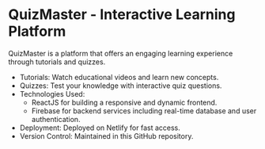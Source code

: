 # QuizMaster - Interactive Learning Platform
QuizMaster is a platform that offers an engaging learning experience through tutorials and quizzes.
- Tutorials: Watch educational videos and learn new concepts.
- Quizzes: Test your knowledge with interactive quiz questions.
- Technologies Used:
  - ReactJS for building a responsive and dynamic frontend.
  - Firebase for backend services including real-time database and user authentication.
- Deployment: Deployed on Netlify for fast access.
- Version Control: Maintained in this GitHub repository.

